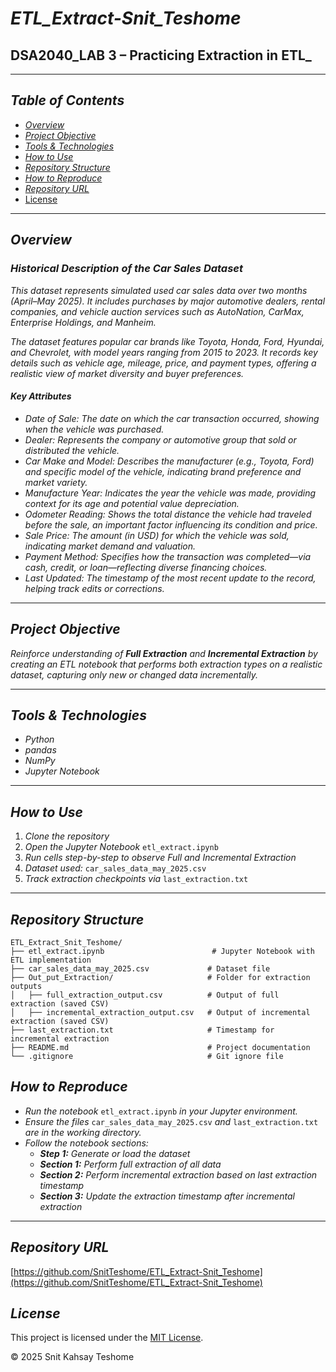 # *ETL_Extract-Snit_Teshome*  
## **DSA2040_LAB 3 – Practicing Extraction in ETL_**

---

## *Table of Contents*  
- *[Overview](#overview)*  
- *[Project Objective](#project-objective)*  
- *[Tools & Technologies](#tools--technologies)*  
- *[How to Use](#how-to-use)*  
- *[Repository Structure](#repository-structure)* 
- *[How to Reproduce](#how-to-reproduce)*  
- *[Repository URL](#repository-url)*  
- [License](#license)

---

## *Overview*

### *Historical Description of the Car Sales Dataset*

*This dataset represents simulated used car sales data over two months (April–May 2025). It includes purchases by major automotive dealers, rental companies, and vehicle auction services such as AutoNation, CarMax, Enterprise Holdings, and Manheim.*

*The dataset features popular car brands like Toyota, Honda, Ford, Hyundai, and Chevrolet, with model years ranging from 2015 to 2023. It records key details such as vehicle age, mileage, price, and payment types, offering a realistic view of market diversity and buyer preferences.*

#### *Key Attributes*

- *Date of Sale:* *The date on which the car transaction occurred, showing when the vehicle was purchased.*  
- *Dealer:* *Represents the company or automotive group that sold or distributed the vehicle.*  
- *Car Make and Model:* *Describes the manufacturer (e.g., Toyota, Ford) and specific model of the vehicle, indicating brand preference and market variety.*  
- *Manufacture Year:* *Indicates the year the vehicle was made, providing context for its age and potential value depreciation.*  
- *Odometer Reading:* *Shows the total distance the vehicle had traveled before the sale, an important factor influencing its condition and price.*  
- *Sale Price:* *The amount (in USD) for which the vehicle was sold, indicating market demand and valuation.*  
- *Payment Method:* *Specifies how the transaction was completed—via cash, credit, or loan—reflecting diverse financing choices.*  
- *Last Updated:* *The timestamp of the most recent update to the record, helping track edits or corrections.*

---

## *Project Objective*

*Reinforce understanding of **Full Extraction** and **Incremental Extraction** by creating an ETL notebook that performs both extraction types on a realistic dataset, capturing only new or changed data incrementally.*

---

## *Tools & Technologies*

- *Python*  
- *pandas*  
- *NumPy*  
- *Jupyter Notebook*  

---

## *How to Use*

1. *Clone the repository*  
2. *Open the Jupyter Notebook* `etl_extract.ipynb`  
3. *Run cells step-by-step to observe Full and Incremental Extraction*  
4. *Dataset used:* `car_sales_data_may_2025.csv`  
5. *Track extraction checkpoints via* `last_extraction.txt`

---
## *Repository Structure*

```plaintext
ETL_Extract_Snit_Teshome/
├── etl_extract.ipynb                        # Jupyter Notebook with ETL implementation
├── car_sales_data_may_2025.csv             # Dataset file
├── Out_put_Extraction/                     # Folder for extraction outputs
│   ├── full_extraction_output.csv          # Output of full extraction (saved CSV)
│   ├── incremental_extraction_output.csv   # Output of incremental extraction (saved CSV)
├── last_extraction.txt                     # Timestamp for incremental extraction
├── README.md                               # Project documentation
└── .gitignore                              # Git ignore file

```


## *How to Reproduce*

- *Run the notebook* `etl_extract.ipynb` *in your Jupyter environment.*  
- *Ensure the files* `car_sales_data_may_2025.csv` *and* `last_extraction.txt` *are in the working directory.*  
- *Follow the notebook sections:*  
  - ***Step 1:*** *Generate or load the dataset*  
  - ***Section 1:*** *Perform full extraction of all data*  
  - ***Section 2:*** *Perform incremental extraction based on last extraction timestamp*  
  - ***Section 3:*** *Update the extraction timestamp after incremental extraction*  
---
## *Repository URL*

[https://github.com/SnitTeshome/ETL_Extract-Snit_Teshome](https://github.com/SnitTeshome/ETL_Extract-Snit_Teshome)

## *License*

This project is licensed under the [MIT License](https://github.com/SnitTeshome/ETL_Extract-Snit_Teshome?tab=MIT-1-ov-file).

© 2025 Snit Kahsay Teshome